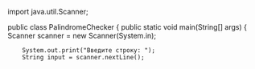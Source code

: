 import java.util.Scanner;

public class PalindromeChecker {
    public static void main(String[] args) {
        Scanner scanner = new Scanner(System.in);

        System.out.print("Введите строку: ");
        String input = scanner.nextLine();
